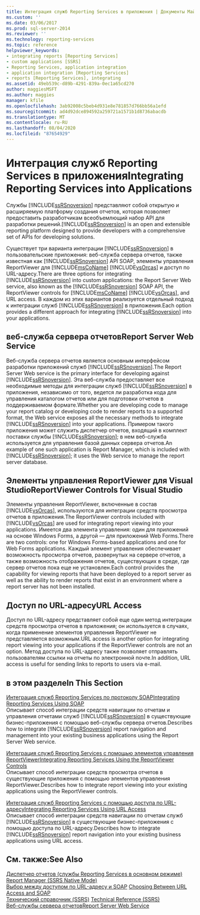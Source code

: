 ```yaml
---
title: Интеграция служб Reporting Services в приложения | Документы Майкрософт
ms.custom: ''
ms.date: 03/06/2017
ms.prod: sql-server-2014
ms.reviewer: ''
ms.technology: reporting-services
ms.topic: reference
helpviewer_keywords:
- integrating reports [Reporting Services]
- custom applications [SSRS]
- Reporting Services, application integration
- application integration [Reporting Services]
- reports [Reporting Services], integrating
ms.assetid: 49eb539c-d89b-4291-839a-0ec1a65cd270
author: maggiesMSFT
ms.author: maggies
manager: kfile
ms.openlocfilehash: 3ab92008c5beb4d931e8e781857d766bb56a1efd
ms.sourcegitcommit: ad4d92dce894592a259721a1571b1d8736abacdb
ms.translationtype: MT
ms.contentlocale: ru-RU
ms.lasthandoff: 08/04/2020
ms.locfileid: "87654929"
---
```

# <a name="integrating-reporting-services-into-applications"></a><span data-ttu-id="dbb7d-102">Интеграция служб Reporting Services в приложения</span><span class="sxs-lookup"><span data-stu-id="dbb7d-102">Integrating Reporting Services into Applications</span></span>
  <span data-ttu-id="dbb7d-103">Службы [!INCLUDE[ssRSnoversion](../../includes/ssrsnoversion-md.md)] представляют собой открытую и расширяемую платформу создания отчетов, которая позволяет предоставить разработчикам всеобъемлющий набор API для разработки решений.</span><span class="sxs-lookup"><span data-stu-id="dbb7d-103">[!INCLUDE[ssRSnoversion](../../includes/ssrsnoversion-md.md)] is an open and extensible reporting platform designed to provide developers with a comprehensive set of APIs for developing solutions.</span></span>  
  
 <span data-ttu-id="dbb7d-104">Существует три варианта интеграции [!INCLUDE[ssRSnoversion](../../includes/ssrsnoversion-md.md)] в пользовательские приложения: веб-служба сервера отчетов, также известная как [!INCLUDE[ssRSnoversion](../../includes/ssrsnoversion-md.md)] API SOAP, элементы управления ReportViewer для [!INCLUDE[msCoName](../../includes/msconame-md.md)] [!INCLUDE[vsOrcas](../../includes/vsorcas-md.md)] и доступ по URL-адресу.</span><span class="sxs-lookup"><span data-stu-id="dbb7d-104">There are three options for integrating [!INCLUDE[ssRSnoversion](../../includes/ssrsnoversion-md.md)] into custom applications: the Report Server Web service, also known as the [!INCLUDE[ssRSnoversion](../../includes/ssrsnoversion-md.md)] SOAP API, the ReportViewer controls for [!INCLUDE[msCoName](../../includes/msconame-md.md)] [!INCLUDE[vsOrcas](../../includes/vsorcas-md.md)], and URL access.</span></span> <span data-ttu-id="dbb7d-105">В каждом из этих вариантов реализуется отдельный подход к интеграции служб [!INCLUDE[ssRSnoversion](../../includes/ssrsnoversion-md.md)] в приложения.</span><span class="sxs-lookup"><span data-stu-id="dbb7d-105">Each option provides a different approach for integrating [!INCLUDE[ssRSnoversion](../../includes/ssrsnoversion-md.md)] into your applications.</span></span>  
  
## <a name="report-server-web-service"></a><span data-ttu-id="dbb7d-106">веб-служба сервера отчетов</span><span class="sxs-lookup"><span data-stu-id="dbb7d-106">Report Server Web Service</span></span>  
 <span data-ttu-id="dbb7d-107">Веб-служба сервера отчетов является основным интерфейсом разработки приложений служб [!INCLUDE[ssRSnoversion](../../includes/ssrsnoversion-md.md)].</span><span class="sxs-lookup"><span data-stu-id="dbb7d-107">The Report Server Web service is the primary interface for developing against [!INCLUDE[ssRSnoversion](../../includes/ssrsnoversion-md.md)].</span></span> <span data-ttu-id="dbb7d-108">Эта веб-служба предоставляет все необходимые методы для интеграции служб [!INCLUDE[ssRSnoversion](../../includes/ssrsnoversion-md.md)] в приложения, независимо от того, ведется ли разработка кода для управления каталогом отчетов или для подготовки отчетов в поддерживаемом формате.</span><span class="sxs-lookup"><span data-stu-id="dbb7d-108">Whether you are developing code to manage your report catalog or developing code to render reports to a supported format, the Web service exposes all the necessary methods to integrate [!INCLUDE[ssRSnoversion](../../includes/ssrsnoversion-md.md)] into your applications.</span></span> <span data-ttu-id="dbb7d-109">Примером такого приложения может служить диспетчер отчетов, входящий в комплект поставки службы [!INCLUDE[ssRSnoversion](../../includes/ssrsnoversion-md.md)]; в нем веб-служба используется для управления базой данных сервера отчетов.</span><span class="sxs-lookup"><span data-stu-id="dbb7d-109">An example of one such application is Report Manager, which is included with [!INCLUDE[ssRSnoversion](../../includes/ssrsnoversion-md.md)]; it uses the Web service to manage the report server database.</span></span>  
  
## <a name="reportviewer-controls-for-visual-studio"></a><span data-ttu-id="dbb7d-110">Элементы управления ReportViewer для Visual Studio</span><span class="sxs-lookup"><span data-stu-id="dbb7d-110">ReportViewer Controls for Visual Studio</span></span>  
 <span data-ttu-id="dbb7d-111">Элементы управления ReportViewer, включенные в состав [!INCLUDE[vsOrcas](../../includes/vsorcas-md.md)], используются для интеграции средств просмотра отчетов в приложения.</span><span class="sxs-lookup"><span data-stu-id="dbb7d-111">The ReportViewer controls included with [!INCLUDE[vsOrcas](../../includes/vsorcas-md.md)] are used for integrating report viewing into your applications.</span></span> <span data-ttu-id="dbb7d-112">Имеется два элемента управления: один для приложений на основе Windows Forms, а другой — для приложений Web Forms.</span><span class="sxs-lookup"><span data-stu-id="dbb7d-112">There are two controls: one for Windows Forms-based applications and one for Web Forms applications.</span></span> <span data-ttu-id="dbb7d-113">Каждый элемент управления обеспечивает возможность просмотра отчетов, развернутых на сервере отчетов, а также возможность отображения отчетов, существующих в среде, где сервер отчетов пока еще не установлен.</span><span class="sxs-lookup"><span data-stu-id="dbb7d-113">Each control provides the capability for viewing reports that have been deployed to a report server as well as the ability to render reports that exist in an environment where a report server has not been installed.</span></span>  
  
## <a name="url-access"></a><span data-ttu-id="dbb7d-114">Доступ по URL-адресу</span><span class="sxs-lookup"><span data-stu-id="dbb7d-114">URL Access</span></span>  
 <span data-ttu-id="dbb7d-115">Доступ по URL-адресу представляет собой еще один метод интеграции средств просмотра отчетов в приложения; он используется в случаях, когда применение элементов управления ReportViewer не представляется возможным.</span><span class="sxs-lookup"><span data-stu-id="dbb7d-115">URL access is another option for integrating report viewing into your applications if the ReportViewer controls are not an option.</span></span> <span data-ttu-id="dbb7d-116">Метод доступа по URL-адресу также позволяет отправлять пользователям ссылки на отчеты по электронной почте.</span><span class="sxs-lookup"><span data-stu-id="dbb7d-116">In addition, URL access is useful for sending links to reports to users via e-mail.</span></span>  
  
## <a name="in-this-section"></a><span data-ttu-id="dbb7d-117">в этом разделе</span><span class="sxs-lookup"><span data-stu-id="dbb7d-117">In This Section</span></span>  
 [<span data-ttu-id="dbb7d-118">Интеграция служб Reporting Services по протоколу SOAP</span><span class="sxs-lookup"><span data-stu-id="dbb7d-118">Integrating Reporting Services Using SOAP</span></span>](../application-integration/integrating-reporting-services-using-soap.md)  
 <span data-ttu-id="dbb7d-119">Описывает способ интеграции средств навигации по отчетам и управления отчетами служб [!INCLUDE[ssRSnoversion](../../includes/ssrsnoversion-md.md)] в существующие бизнес-приложения с помощью веб-службы сервера отчетов.</span><span class="sxs-lookup"><span data-stu-id="dbb7d-119">Describes how to integrate [!INCLUDE[ssRSnoversion](../../includes/ssrsnoversion-md.md)] report navigation and management into your existing business applications using the Report Server Web service.</span></span>  
  
 [<span data-ttu-id="dbb7d-120">Интеграция служб Reporting Services с помощью элементов управления ReportViewer</span><span class="sxs-lookup"><span data-stu-id="dbb7d-120">Integrating Reporting Services Using the ReportViewer Controls</span></span>](../application-integration/integrating-reporting-services-using-reportviewer-controls.md)  
 <span data-ttu-id="dbb7d-121">Описывает способ интеграции средств просмотра отчетов в существующие приложения с помощью элементов управления ReportViewer.</span><span class="sxs-lookup"><span data-stu-id="dbb7d-121">Describes how to integrate report viewing into your existing applications using the ReportViewer controls.</span></span>  
  
 [<span data-ttu-id="dbb7d-122">Интеграция служб Reporting Services с помощью доступа по URL-адресу</span><span class="sxs-lookup"><span data-stu-id="dbb7d-122">Integrating Reporting Services Using URL Access</span></span>](../application-integration/integrating-reporting-services-using-url-access.md)  
 <span data-ttu-id="dbb7d-123">Описывает способ интеграции средств навигации по отчетам служб [!INCLUDE[ssRSnoversion](../../includes/ssrsnoversion-md.md)] в существующие бизнес-приложения с помощью доступа по URL-адресу.</span><span class="sxs-lookup"><span data-stu-id="dbb7d-123">Describes how to integrate [!INCLUDE[ssRSnoversion](../../includes/ssrsnoversion-md.md)] report navigation into your existing business applications using URL access.</span></span>  
  
## <a name="see-also"></a><span data-ttu-id="dbb7d-124">См. также:</span><span class="sxs-lookup"><span data-stu-id="dbb7d-124">See Also</span></span>  
 <span data-ttu-id="dbb7d-125">[Диспетчер отчетов (службы Reporting Services в основном режиме)](../../../2014/reporting-services/report-manager-ssrs-native-mode.md) </span><span class="sxs-lookup"><span data-stu-id="dbb7d-125">[Report Manager  &#40;SSRS Native Mode&#41;](../../../2014/reporting-services/report-manager-ssrs-native-mode.md) </span></span>  
 <span data-ttu-id="dbb7d-126">[Выбор между доступом по URL-адресу и SOAP](../../../2014/reporting-services/application-integration/choosing-between-url-access-and-soap.md) </span><span class="sxs-lookup"><span data-stu-id="dbb7d-126">[Choosing Between URL Access and SOAP](../../../2014/reporting-services/application-integration/choosing-between-url-access-and-soap.md) </span></span>  
 <span data-ttu-id="dbb7d-127">[Технический справочник &#40;SSRS&#41;](../../../2014/reporting-services/technical-reference-ssrs.md) </span><span class="sxs-lookup"><span data-stu-id="dbb7d-127">[Technical Reference &#40;SSRS&#41;](../../../2014/reporting-services/technical-reference-ssrs.md) </span></span>  
 [<span data-ttu-id="dbb7d-128">Веб-службы сервера отчетов</span><span class="sxs-lookup"><span data-stu-id="dbb7d-128">Report Server Web Service</span></span>](../report-server-web-service/report-server-web-service.md)  
  
  
